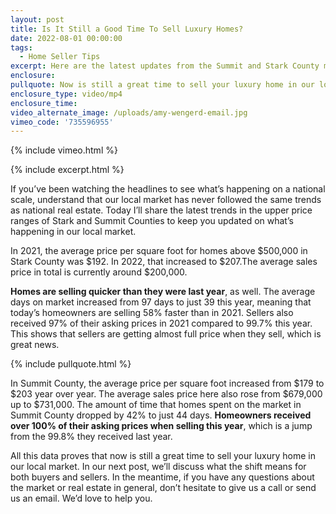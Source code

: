```yaml
---
layout: post
title: Is It Still a Good Time To Sell Luxury Homes?
date: 2022-08-01 00:00:00
tags:
  - Home Seller Tips
excerpt: Here are the latest updates from the Summit and Stark County markets.
enclosure:
pullquote: Now is still a great time to sell your luxury home in our local market.
enclosure_type: video/mp4
enclosure_time:
video_alternate_image: /uploads/amy-wengerd-email.jpg
vimeo_code: '735596955'
---
```

{% include vimeo.html %}

{% include excerpt.html %}

If you’ve been watching the headlines to see what’s happening on a national scale, understand that our local market has never followed the same trends as national real estate. Today I’ll share the latest trends in the upper price ranges of Stark and Summit Counties to keep you updated on what’s happening in our local market.

In 2021, the average price per square foot for homes above $500,000 in Stark County was $192. In 2022, that increased to $207.The average sales price in total is currently around $200,000.

**Homes are selling quicker than they were last year**, as well. The average days on market increased from 97 days to just 39 this year, meaning that today’s homeowners are selling 58% faster than in 2021. Sellers also received 97% of their asking prices in 2021 compared to 99.7% this year. This shows that sellers are getting almost full price when they sell, which is great news.

{% include pullquote.html %}

In Summit County, the average price per square foot increased from $179 to $203 year over year. The average sales price here also rose from $679,000 up to $731,000. The amount of time that homes spent on the market in Summit County dropped by 42% to just 44 days. **Homeowners received over 100% of their asking prices when selling this year**, which is a jump from the 99.8% they received last year.

All this data proves that now is still a great time to sell your luxury home in our local market. In our next post, we’ll discuss what the shift means for both buyers and sellers. In the meantime, if you have any questions about the market or real estate in general, don’t hesitate to give us a call or send us an email. We’d love to help you.
